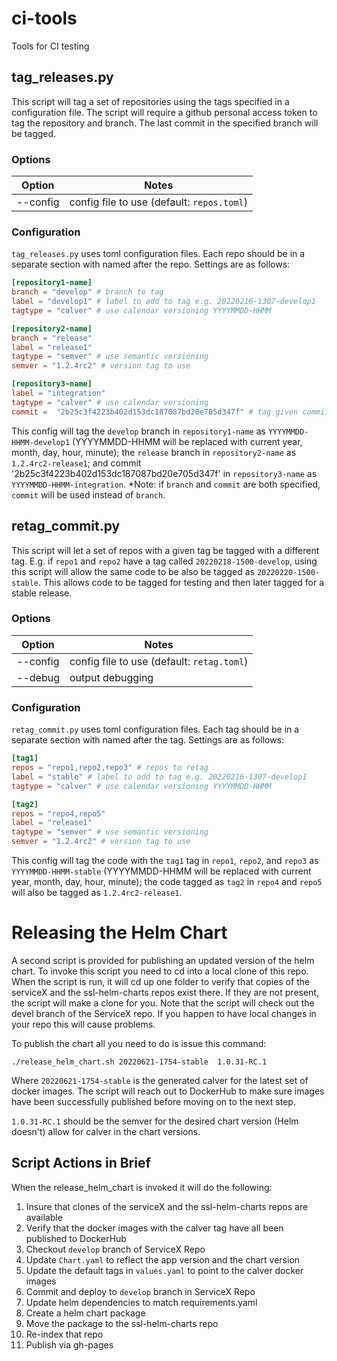 # ci-tools
Tools for CI testing

## tag_releases.py

This script will tag a set of repositories using the tags specified in a configuration
file. The script will require a github personal access token to tag the repository and
branch. The last commit in the specified branch will be tagged.  

### Options

| Option | Notes |
| ------ | ----- |
| --config | config file to use (default: `repos.toml`) |

### Configuration

`tag_releases.py` uses toml configuration files.  Each repo should be in a separate
section with named after the repo.  Settings are as follows:

```toml
[repository1-name]
branch = "develop" # branch to tag
label = "develop1" # label to add to tag e.g. 20220216-1307-develop1
tagtype = "calver" # use calendar versioning YYYYMMDD-HHMM

[repository2-name]
branch = "release"
label = "release1"
tagtype = "semver" # use semantic versioning
semver = "1.2.4rc2" # version tag to use

[repository3-name]
label = "integration"
tagtype = "calver" # use calendar versioning
commit =  "2b25c3f4223b402d153dc187087bd20e705d347f" # tag given commit

```

This config will tag the `develop` branch in `repository1-name` as
`YYYYMMDD-HHMM-develop1` (YYYYMMDD-HHMM will be replaced with current year, month, day,
hour, minute); the `release` branch in `repository2-name` as `1.2.4rc2-release1`; and commit
'2b25c3f4223b402d153dc187087bd20e705d347f' in `repository3-name` as `YYYYMMDD-HHMM-integration`.
*Note: if `branch` and `commit` are both specified, `commit` will be used instead of `branch`.

## retag_commit.py

This script will let a set of repos with a given tag be tagged with a different tag.  E.g.
if `repo1` and `repo2` have a tag called `20220218-1500-develop`, using this script will allow
the same code to be also be tagged as `20220220-1500-stable`.  This allows code to be tagged for
testing and then later tagged for a stable release.

### Options

| Option | Notes                                      |
| ------ |--------------------------------------------|
| --config | config file to use (default: `retag.toml`) |
| --debug | output debugging |

### Configuration

`retag_commit.py` uses toml configuration files.  Each tag should be in a separate
section with named after the tag.  Settings are as follows:

```toml
[tag1]
repos = "repo1,repo2,repo3" # repos to retag
label = "stable" # label to add to tag e.g. 20220216-1307-develop1
tagtype = "calver" # use calendar versioning YYYYMMDD-HHMM

[tag2]
repos = "repo4,repo5"
label = "release1"
tagtype = "semver" # use semantic versioning
semver = "1.2.4rc2" # version tag to use

```

This config will tag the code with the `tag1` tag in `repo1`, `repo2`, and `repo3` as
`YYYYMMDD-HHMM-stable` (YYYYMMDD-HHMM will be replaced with current year, month, day,
hour, minute); the code tagged as `tag2`  in `repo4` and `repo5` will also be tagged as
`1.2.4rc2-release1`.

# Releasing the Helm Chart
A second script is provided for publishing an updated version of the helm chart.
To invoke this script you need to cd into a local clone of this repo. When the
script is run, it will cd up one folder to verify that copies of the serviceX
and the ssl-helm-charts repos exist there. If they are not present, the script
will make a clone for you. Note that the script will check out the devel branch
of the ServiceX repo. If you happen to have local changes in your repo this will
cause problems.

To publish the chart all you need to do is issue this command:
```shell
./release_helm_chart.sh 20220621-1754-stable  1.0.31-RC.1
```
Where `20220621-1754-stable` is the generated calver for the latest set of
docker images. The script will reach out to DockerHub to make sure images have
been successfully published before moving on to the next step.

`1.0.31-RC.1` should be the semver for the desired chart version (Helm doesn't)
allow for calver in the chart versions.

## Script Actions in Brief
When the release_helm_chart is invoked it will do the following:
1. Insure that clones of the  serviceX and the ssl-helm-charts repos are
available
2. Verify that the docker images with the calver tag have all been published
to DockerHub
3. Checkout `develop` branch of ServiceX Repo
4. Update `Chart.yaml` to reflect the app version and the chart version
5. Update the default tags in `values.yaml` to point to the calver docker images
6. Commit and deploy to `develop` branch in ServiceX Repo
7. Update helm dependencies to match requirements.yaml
8. Create a helm chart package
9. Move the package to the ssl-helm-charts repo
10. Re-index that repo
11. Publish via gh-pages
